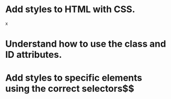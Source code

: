 # Add styles to HTML with CSS.
x
# Understand how to use the class and ID attributes.
# Add styles to specific elements using the correct selectors$$